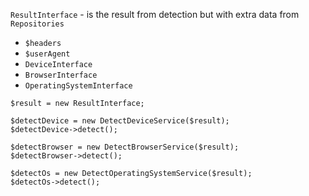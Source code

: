 `ResultInterface` - is the result from detection but with extra data from `Repositories`
  * `$headers`
  * `$userAgent`
  * `DeviceInterface`
  * `BrowserInterface`
  * `OperatingSystemInterface`

```
$result = new ResultInterface;

$detectDevice = new DetectDeviceService($result);
$detectDevice->detect();
        
$detectBrowser = new DetectBrowserService($result);
$detectBrowser->detect();

$detectOs = new DetectOperatingSystemService($result);
$detectOs->detect();
```